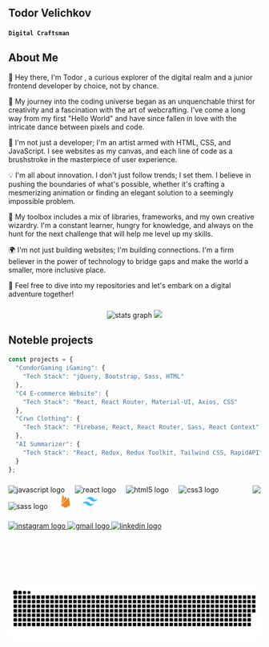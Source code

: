 <h2 align="left">Todor Velichkov</h2>

**`Digital Craftsman`**

## About Me

👋 Hey there, I'm Todor , a curious explorer of the digital realm and a junior frontend developer by choice, not by chance.

🧐 My journey into the coding universe began as an unquenchable thirst for creativity and a fascination with the art of webcrafting. I've come a long way from my first "Hello World" and have since fallen in love with the intricate dance between pixels and code.

🎨 I'm not just a developer; I'm an artist armed with HTML, CSS, and JavaScript. I see websites as my canvas, and each line of code as a brushstroke in the masterpiece of user experience.

💡 I'm all about innovation. I don't just follow trends; I set them. I believe in pushing the boundaries of what's possible, whether it's crafting a mesmerizing animation or finding an elegant solution to a seemingly impossible problem.

🌟 My toolbox includes a mix of libraries, frameworks, and my own creative wizardry. I'm a constant learner, hungry for knowledge, and always on the hunt for the next challenge that will help me level up my skills.

🌍 I'm not just building websites; I'm building connections. I'm a firm believer in the power of technology to bridge gaps and make the world a smaller, more inclusive place.

💬 Feel free to dive into my repositories and let's embark on a digital adventure together!



###

###

<div align="center">
  <img src="https://github-readme-stats.vercel.app/api?username=toshko66&hide_title=false&hide_rank=false&show_icons=true&include_all_commits=true&count_private=true&disable_animations=false&theme=dracula&locale=en&hide_border=false" height="150" alt="stats graph"  />
  <img src="https://github-readme-stats-git-masterrstaa-rickstaa.vercel.app/api?username=toshko66&&show_icons=true&theme=dark"  />
</div>

###


 <h2>Noteble projects</h2>

```javascript
const projects = {
  "CondorGaming iGaming": {
    "Tech Stack": "jQuery, Bootstrap, Sass, HTML"
  },
  "C4 E-commerce Website": {
    "Tech Stack": "React, React Router, Material-UI, Axios, CSS"
  },
  "Crwn Clothing": {
    "Tech Stack": "Firebase, React, React Router, Sass, React Context"
  },
  "AI Summarizer": {
    "Tech Stack": "React, Redux, Redux Toolkit, Tailwind CSS, RapidAPI"
  }
};
```

###

###

  <img align="right" height="200" src="https://media.giphy.com/media/7NoNw4pMNTvgc/giphy.gif"  />

###

<div align="left">
  <img src="https://cdn.jsdelivr.net/gh/devicons/devicon/icons/javascript/javascript-original.svg" height="30" alt="javascript logo"  />
  <img width="12" />
  <img src="https://cdn.jsdelivr.net/gh/devicons/devicon/icons/react/react-original.svg" height="30" alt="react logo"  />
  <img width="12" />
  <img src="https://cdn.jsdelivr.net/gh/devicons/devicon/icons/html5/html5-original.svg" height="30" alt="html5 logo"  />
  <img width="12" />
  <img src="https://cdn.jsdelivr.net/gh/devicons/devicon/icons/css3/css3-original.svg" height="30" alt="css3 logo"  />
  <img width="12" />
  <img src="https://cdn.jsdelivr.net/gh/devicons/devicon/icons/sass/sass-original.svg" height="30" alt ="sass logo" />
  <img width="12" />
  <img src="https://raw.githubusercontent.com/devicons/devicon/1119b9f84c0290e0f0b38982099a2bd027a48bf1/icons/firebase/firebase-plain.svg" height="30" alt ="tailwind logo" />
  <img width="12" />
  <img src="https://github.com/devicons/devicon/blob/v2.15.1/icons/tailwindcss/tailwindcss-plain.svg" height="30" alt ="firebase logo" />
  <img width="12" />

</div>

###

<div align="left">
  <a href="https://www.instagram.com/velichkov.todor/?hl=bg">
 <img src="https://img.shields.io/static/v1?message=Instagram&logo=instagram&label=&color=E4405F&logoColor=white&labelColor=&style=for-the-badge" height="35" alt="instagram logo"  />
</a>
<a href="https://www.instagram.com/">
   <img src="https://img.shields.io/static/v1?message=Gmail&logo=gmail&label=&color=D14836&logoColor=white&labelColor=&style=for-the-badge" height="35" alt="gmail logo"  />
</a>
<a href="https://www.linkedin.com/in/todor-velichkov-26037b255">
  <img src="https://img.shields.io/static/v1?message=LinkedIn&logo=linkedin&label=&color=0077B5&logoColor=white&labelColor=&style=for-the-badge" height="35" alt="linkedin logo"  />
</a>

</div>

###

<br clear="both">

<img src="https://raw.githubusercontent.com/toshko66/toshko66/output/snake.svg" alt="Snake animation" />

###
